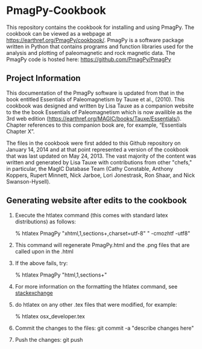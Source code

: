 PmagPy-Cookbook
===============

This repository contains the cookbook for installing and using PmagPy. The cookbook can be viewed as a webpage at https://earthref.org/PmagPy/cookbook/. PmagPy is a software package written in Python that contains programs and function libraries used for the analysis and plotting of paleomagnetic and rock magnetic data. The PmagPy code is hosted here: https://github.com/PmagPy/PmagPy

Project Information
---------------

This documentation of the PmagPy software is updated from that in the book entitled Essentials of Paleomagnetism by Tauxe et al., (2010). This cookbook was designed and written by Lisa Tauxe as a companion website to the the book Essentials of Paleomagnetism which is now availible as the 3rd web edition (https://earthref.org/MAGIC/books/Tauxe/Essentials/). Chapter references to this companion book are, for example, “Essentials Chapter X”.

The files in the cookbook were first added to this Github repository on January 14, 2014 and at that point represented a version of the cookbook that was last updated on May 24, 2013. The vast majority of the content was written and generated by Lisa Tauxe with contributions from other "chefs," in particular, the MagIC Database Team (Cathy Constable, Anthony Koppers, Rupert Minnett, Nick Jarboe, Lori Jonestrask, Ron Shaar, and Nick Swanson-Hysell).

Generating website after edits to the cookbook
---------------
1) Execute the htlatex command (this comes with standard latex distributions) as follows:

    % htlatex PmagPy "xhtml,1,sections+,charset=utf-8" " -cmozhtf -utf8"

2) This command will regenerate PmagPy.html and the .png files that are called upon in the .html

3) If the above fails, try:

    % htlatex PmagPy "html,1,sections+"

4) For more information on the formatting the htlatex command, see [stackexchange](https://tex.stackexchange.com/questions/423928/htlatex-combining-multiple-command-line-options)

5) do htlatex on any other .tex files that were modified,  for example:

    % htlatex osx_developer.tex

6) Commit the changes to the files: git commit -a "describe changes here"

7) Push the changes: git push 
